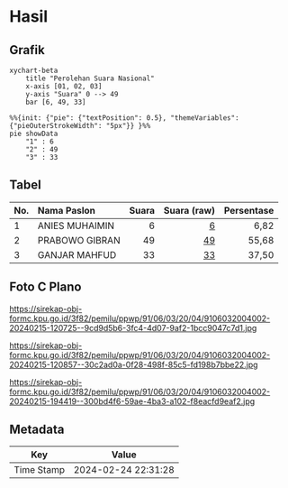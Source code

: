 # Hasil

## Grafik

```mermaid
xychart-beta
    title "Perolehan Suara Nasional"
    x-axis [01, 02, 03]
    y-axis "Suara" 0 --> 49
    bar [6, 49, 33]
```

```mermaid
%%{init: {"pie": {"textPosition": 0.5}, "themeVariables": {"pieOuterStrokeWidth": "5px"}} }%%
pie showData
    "1" : 6
    "2" : 49
    "3" : 33
```

## Tabel

| No. | Nama Paslon    | Suara | Suara (raw) | Persentase |
|:--- |:-------------- | -----:| -----------:| ----------:|
| 1   | ANIES MUHAIMIN | 6     | [6][p-1]    | 6,82       |
| 2   | PRABOWO GIBRAN | 49    | [49][p-2]   | 55,68      |
| 3   | GANJAR MAHFUD  | 33    | [33][p-3]   | 37,50      |


[p-1]: https://github.com/gigit-pemilu/pemilu-2024/blob/main/pilpres/hitung-suara/sub/91-papua/sub/06-biak-numfor/sub/03-biak-timur/sub/2004-woniki/sub/002-tps/sub/paslon-1.txt
[p-2]: https://github.com/gigit-pemilu/pemilu-2024/blob/main/pilpres/hitung-suara/sub/91-papua/sub/06-biak-numfor/sub/03-biak-timur/sub/2004-woniki/sub/002-tps/sub/paslon-2.txt
[p-3]: https://github.com/gigit-pemilu/pemilu-2024/blob/main/pilpres/hitung-suara/sub/91-papua/sub/06-biak-numfor/sub/03-biak-timur/sub/2004-woniki/sub/002-tps/sub/paslon-3.txt

## Foto C Plano

https://sirekap-obj-formc.kpu.go.id/3f82/pemilu/ppwp/91/06/03/20/04/9106032004002-20240215-120725--9cd9d5b6-3fc4-4d07-9af2-1bcc9047c7d1.jpg

https://sirekap-obj-formc.kpu.go.id/3f82/pemilu/ppwp/91/06/03/20/04/9106032004002-20240215-120857--30c2ad0a-0f28-498f-85c5-fd198b7bbe22.jpg

https://sirekap-obj-formc.kpu.go.id/3f82/pemilu/ppwp/91/06/03/20/04/9106032004002-20240215-194419--300bd4f6-59ae-4ba3-a102-f8eacfd9eaf2.jpg


## Metadata

| Key        | Value               |
| ---------- | ------------------- |
| Time Stamp | 2024-02-24 22:31:28 |



